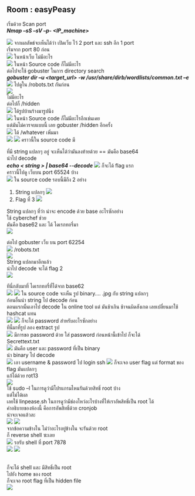 ## Room : easyPeasy


เริ่มด้วย Scan port<br>
_**Nmap –sS –sV –p- <IP_machine>**_

![](https://github.com/darknezs/thm/blob/master/easyPeasy/images/1.PNG)
จากผลลัพธ์จะเห็นได้ว่า เปิดเว็บ ไว้ 2 port และ ssh อีก 1 port <br>
เริ่มจาก port 80 ก่อน<br>
![](https://github.com/darknezs/thm/blob/master/easyPeasy/images/2.png)
ในหน้าเว็บ ไม่มีอะไร <br>
![](https://github.com/darknezs/thm/blob/master/easyPeasy/images/3.png)
ในหน้า Source code ก็ไม่มีอะไร<br>
ต่อไปจะใช้ gobuster ในการ directory search <br>
_**gobuster dir –u <target_url>  -w /usr/share/dirb/wordlists/common.txt –e**_
![](https://github.com/darknezs/thm/blob/master/easyPeasy/images/4.png)
ไปดูใน /robots.txt กันก่อน <br>
![](https://github.com/darknezs/thm/blob/master/easyPeasy/images/5.png)
<br>ไม่มีอะไร <br>
ต่อไปก็ /hidden <br>
![](https://github.com/darknezs/thm/blob/master/easyPeasy/images/6.png)
ได้รูปบ้านร้างมารูปนึง <br>
![](https://github.com/darknezs/thm/blob/master/easyPeasy/images/7.png)
ในหน้า Source code ก็ไม่มีอะไรอีกเช่นเคย <br>
แต่มันไม่ควรจบแบบนี้ เลย gobuster /hidden อีกครั้ง <br>
![](https://github.com/darknezs/thm/blob/master/easyPeasy/images/8.png)
ได้ /whatever เพิ่มมา <br>
![](https://github.com/darknezs/thm/blob/master/easyPeasy/images/9.png)
![](https://github.com/darknezs/thm/blob/master/easyPeasy/images/10.png)
คราวนี้ใน source code มี <p> ที่มี string แปลกๆ อยู่ จะเห็นได้ว่ามันลงท้ายด้วย ==  มันคือ base64 <br>
นำไป decode <br>
_**echo < string > | base64 --decode**_
![](https://github.com/darknezs/thm/blob/master/easyPeasy/images/11.png)
ก็จะได้ flag แรก <br>
คราวนี้ไปดู เว็บบน port 65524 บ้าง <br>
  ![](https://github.com/darknezs/thm/blob/master/easyPeasy/images/12.png)
ใน source code รอบนี้มีถึง 2 อย่าง
1.	String แปลกๆ 
   ![](https://github.com/darknezs/thm/blob/master/easyPeasy/images/13.png)
2.	Flag ที่ 3
   ![](https://github.com/darknezs/thm/blob/master/easyPeasy/images/14.png)

String แปลกๆ ที่ว่า น่าจะ encode ด้วย base อะไรซักอย่าง <br>
ใช้ cyberchef ช่วย <br>
มันคือ base62 และ ได้ ไดเรกทอรี่มา <br>
![](https://github.com/darknezs/thm/blob/master/easyPeasy/images/15.png)

ต่อไป gobuster เว็บ บน port 62254 <br>
![](https://github.com/darknezs/thm/blob/master/easyPeasy/images/16.png)
/robots.txt <br>
![](https://github.com/darknezs/thm/blob/master/easyPeasy/images/17.png)
<br> String แปลกมาอีกแล้ว <br>
นำไป decode จะได้ flag 2 <br>
![](https://github.com/darknezs/thm/blob/master/easyPeasy/images/18.png)

ทีนี่กลับมาที่ ไดเรกทอรี่ที่ได้จาก base62 <br>
![](https://github.com/darknezs/thm/blob/master/easyPeasy/images/19.png)
![](https://github.com/darknezs/thm/blob/master/easyPeasy/images/20.png)
ใน source code จะเห็น รูป binary…. .jpg กับ string แปลกๆ   <br>
ก่อนอื่นนำ string ไป decode ก่อน  <br>
ตอนแรกนั้นเอาไป decode ใน online tool แต่ มันช้าเกิน ช้าจนผิดสังเกต เลยเปลี่ยนมาใช้ hashcat แทน  <br>
![](https://github.com/darknezs/thm/blob/master/easyPeasy/images/21.png)
![](https://github.com/darknezs/thm/blob/master/easyPeasy/images/22.png)
ก็จะได้ password สำหรับอะไรซักอย่าง <br>
ทีนี้มาที่รูป ลอง extract รูป <br>
![](https://github.com/darknezs/thm/blob/master/easyPeasy/images/23.png)
มีการขอ password ด้วย ใส่ password ก่อนหน้านี้เข้าไป ก็จะได้ <br>
Secrettext.txt <br>
![](https://github.com/darknezs/thm/blob/master/easyPeasy/images/24.png)
มันคือ user และ password ที่เป็น binary <br>
นำ binary ไป decode <br>
![](https://github.com/darknezs/thm/blob/master/easyPeasy/images/25.png)
เอา username & password ไป login ssh
![](https://github.com/darknezs/thm/blob/master/easyPeasy/images/26.png)
ก็จะเจอ user flag แต่ format ของ flag มันแปลกๆ <br>
แก้ได้ด้วย rot13  <br>
![](https://github.com/darknezs/thm/blob/master/easyPeasy/images/27.png)
<br> ใช้ sudo –l ในการดูว่ามีโปรแกรมไหนรันด้วยสิทธิ์ root บ้าง <br>
แต่ไม่ได้ผล <br>
เลยใช้ linpease.sh ในการดูว่ามีช่องโหว่อะไรบ้างที่ให้เราอัพสิทธิ์เป็น root ได้ <br>
คำอธิบายของห้องนี้ คือการอัพสิทธิ์ด้วย cronjob <br>
น่าจะเจอแล้วละ <br>
![](https://github.com/darknezs/thm/blob/master/easyPeasy/images/28.png)
![](https://github.com/darknezs/thm/blob/master/easyPeasy/images/29.png)
<br> จากข้อความข้างใน ไม่ว่าอะไรอยู่ข้างใน จะรันด้วย root  <br>
ก็ reverse shell ซะเลย <br>
![](https://github.com/darknezs/thm/blob/master/easyPeasy/images/30.png)
รอรับ shell ที่ port 7878 <br>
![](https://github.com/darknezs/thm/blob/master/easyPeasy/images/31.png)
![](https://github.com/darknezs/thm/blob/master/easyPeasy/images/32.png)
 
<br>ก็จะได้ shell และ มีสิทธิ์เป็น root  <br>
ไปยัง home ของ root  <br>
ก็จะเจอ root flag ที่เป็น hidden file  <br>
![](https://github.com/darknezs/thm/blob/master/easyPeasy/images/33.png)


